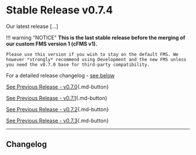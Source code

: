 # Stable Release v0.7.4

Our latest release [...]

!!! warning "NOTICE"
**This is the last stable release before the merging of our custom FMS version 1 (cFMS v1).**

    Please use this version if you wish to stay on the default FMS. We however *strongly* recommend using Development and the new FMS unless you need the v0.7.0 base for third-party compatibility.

For a detailed release changelog - [see below](#changelog)

[See Previous Release - v0.7.0](v070.md){.md-button}

[See Previous Release - v0.7.1](v071.md){.md-button}

[See Previous Release - v0.7.2](v072.md){.md-button}

[See Previous Release - v0.7.3](v073.md){.md-button}

---

<!--Marketing info if required / photos-->

<link rel="stylesheet" href="/../stylesheets/release-notes.css">

## Changelog